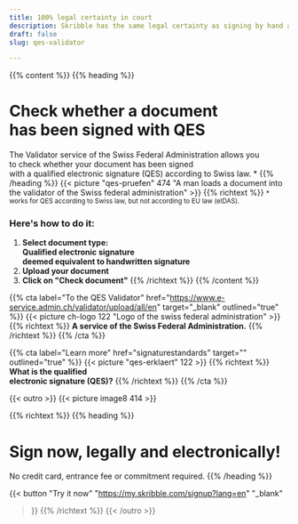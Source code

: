 ```yaml
---
title: 100% legal certainty in court
description: Skribble has the same legal certainty as signing by hand and offers 100% legal certainty in court.
draft: false
slug: qes-validator

---
```


{{% content %}}
{{% heading %}}
# Check whether a document <br class="hide-for-mobile">has been signed with QES
The Validator service of the Swiss Federal Administration allows you <br class="hide-for-mobile">to check whether your document has been signed <br class="hide-for-mobile">with a qualified electronic signature (QES) according to Swiss law. *
{{% /heading %}}
{{< picture "qes-pruefen" 474 "A man loads a document into the validator of the Swiss federal administration" >}}
{{% richtext %}}
<small>* works for QES according to Swiss law, but not according to EU law (eIDAS).</small>
### Here's how to do it:
1. **Select document type: <br class="hide-for-mobile">Qualified electronic signature <br class="hide-for-mobile">deemed equivalent to handwritten signature**
2. **Upload your document**
3. **Click on "Check document"**
{{% /richtext %}}
{{% /content %}}

{{% cta
  label="To the QES Validator"
  href="https://www.e-service.admin.ch/validator/upload/all/en"
  target="_blank"
  outlined="true"
%}}
{{< picture ch-logo 122 "Logo of the swiss federal administration" >}}
{{% richtext %}}
**A service of the Swiss Federal Administration.**
{{% /richtext %}}
{{% /cta %}}

{{% cta
  label="Learn more"
  href="signaturestandards"
  target=""
  outlined="true"
%}}
{{< picture "qes-erklaert" 122 >}}
{{% richtext %}}
**What is the qualified <br class="hide-for-mobile">electronic signature (QES)?**
{{% /richtext %}}
{{% /cta %}}

[//]: # (--------------------------------------------------------------------------------------------------------------)

{{< outro >}}
{{< picture image8 414 >}}

{{% richtext %}}
{{% heading %}}
# Sign now, legally and electronically!
No credit card, entrance fee or commitment required.
{{% /heading %}}

{{< button
  "Try it now"
  "https://my.skribble.com/signup?lang=en"
  "_blank"
>}}
{{% /richtext %}}
{{< /outro >}}
